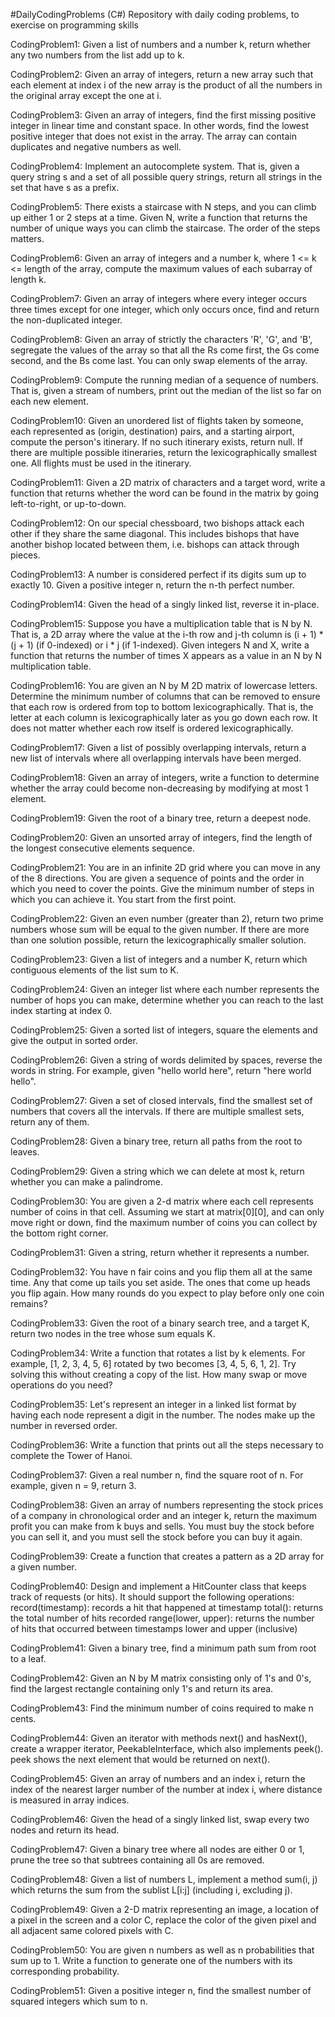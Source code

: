 #DailyCodingProblems (C#)
Repository with daily coding problems, to exercise on programming skills

CodingProblem1:
Given a list of numbers and a number k, return whether any two numbers from the list add up to k.

CodingProblem2:
Given an array of integers, return a new array such that each element at index i of the new array is the product of all the numbers in the original array except the one at i.

CodingProblem3:
Given an array of integers, find the first missing positive integer in linear time and constant space. In other words, find the lowest positive integer that does not exist in the array. The array can contain duplicates and negative numbers as well.

CodingProblem4:
Implement an autocomplete system. That is, given a query string s and a set of all possible query strings, return all strings in the set that have s as a prefix.

CodingProblem5:
There exists a staircase with N steps, and you can climb up either 1 or 2 steps at a time. Given N, write a function that returns the number of unique ways you can climb the staircase. The order of the steps matters.

CodingProblem6:
Given an array of integers and a number k, where 1 <= k <= length of the array, compute the maximum values of each subarray of length k.

CodingProblem7:
Given an array of integers where every integer occurs three times except for one integer, which only occurs once, find and return the non-duplicated integer.

CodingProblem8: 
Given an array of strictly the characters 'R', 'G', and 'B', segregate the values of the array so that all the Rs come first, the Gs come second, and the Bs come last. You can only swap elements of the array.

CodingProblem9:
Compute the running median of a sequence of numbers. That is, given a stream of numbers, print out the median of the list so far on each new element.

CodingProblem10:
Given an unordered list of flights taken by someone, each represented as (origin, destination) pairs, and a starting airport, compute the person's itinerary. If no such itinerary exists, return null. If there are multiple possible itineraries, return the lexicographically smallest one. All flights must be used in the itinerary.

CodingProblem11:
Given a 2D matrix of characters and a target word, write a function that returns whether the word can be found in the matrix by going left-to-right, or up-to-down.

CodingProblem12:
On our special chessboard, two bishops attack each other if they share the same diagonal. This includes bishops that have another bishop located between them, i.e. bishops can attack through pieces.

CodingProblem13:
A number is considered perfect if its digits sum up to exactly 10. Given a positive integer n, return the n-th perfect number.

CodingProblem14:
Given the head of a singly linked list, reverse it in-place.

CodingProblem15:
Suppose you have a multiplication table that is N by N. That is, a 2D array where the value at the i-th row and j-th column is (i + 1) * (j + 1) (if 0-indexed) or i * j (if 1-indexed). Given integers N and X, write a function that returns the number of times X appears as a value in an N by N multiplication table.

CodingProblem16:
You are given an N by M 2D matrix of lowercase letters. Determine the minimum number of columns that can be removed to ensure that each row is ordered from top to bottom lexicographically. That is, the letter at each column is lexicographically later as you go down each row. It does not matter whether each row itself is ordered lexicographically.

CodingProblem17:
Given a list of possibly overlapping intervals, return a new list of intervals where all overlapping intervals have been merged.

CodingProblem18:
Given an array of integers, write a function to determine whether the array could become non-decreasing by modifying at most 1 element.

CodingProblem19:
Given the root of a binary tree, return a deepest node. 

CodingProblem20:
Given an unsorted array of integers, find the length of the longest consecutive elements sequence.

CodingProblem21:
You are in an infinite 2D grid where you can move in any of the 8 directions. You are given a sequence of points and the order in which you need to cover the points. Give the minimum number of steps in which you can achieve it. You start from the first point.

CodingProblem22:
Given an even number (greater than 2), return two prime numbers whose sum will be equal to the given number. If there are more than one solution possible, return the lexicographically smaller solution.

CodingProblem23:
Given a list of integers and a number K, return which contiguous elements of the list sum to K.

CodingProblem24:
Given an integer list where each number represents the number of hops you can make, determine whether you can reach to the last index starting at index 0.

CodingProblem25:
Given a sorted list of integers, square the elements and give the output in sorted order.

CodingProblem26:
Given a string of words delimited by spaces, reverse the words in string. For example, given "hello world here", return "here world hello".

CodingProblem27:
Given a set of closed intervals, find the smallest set of numbers that covers all the intervals. If there are multiple smallest sets, return any of them.

CodingProblem28:
Given a binary tree, return all paths from the root to leaves.

CodingProblem29:
Given a string which we can delete at most k, return whether you can make a palindrome.

CodingProblem30:
You are given a 2-d matrix where each cell represents number of coins in that cell. Assuming we start at matrix[0][0], and can only move right or down, find the maximum number of coins you can collect by the bottom right corner.

CodingProblem31:
Given a string, return whether it represents a number.

CodingProblem32:
You have n fair coins and you flip them all at the same time. Any that come up tails you set aside. The ones that come up heads you flip again. How many rounds do you expect to play before only one coin remains?

CodingProblem33:
Given the root of a binary search tree, and a target K, return two nodes in the tree whose sum equals K.

CodingProblem34:
Write a function that rotates a list by k elements. For example, [1, 2, 3, 4, 5, 6] rotated by two becomes [3, 4, 5, 6, 1, 2]. Try solving this without creating a copy of the list. How many swap or move operations do you need?

CodingProblem35:
Let's represent an integer in a linked list format by having each node represent a digit in the number. The nodes make up the number in reversed order.

CodingProblem36:
Write a function that prints out all the steps necessary to complete the Tower of Hanoi. 

CodingProblem37:
Given a real number n, find the square root of n. For example, given n = 9, return 3.

CodingProblem38:
Given an array of numbers representing the stock prices of a company in chronological order and an integer k, return the maximum profit you can make from k buys and sells. You must buy the stock before you can sell it, and you must sell the stock before you can buy it again.

CodingProblem39:
Create a function that creates a pattern as a 2D array for a given number.

CodingProblem40:
Design and implement a HitCounter class that keeps track of requests (or hits). It should support the following operations:
record(timestamp): records a hit that happened at timestamp
total(): returns the total number of hits recorded
range(lower, upper): returns the number of hits that occurred between timestamps lower and upper (inclusive)

CodingProblem41:
Given a binary tree, find a minimum path sum from root to a leaf.

CodingProblem42:
Given an N by M matrix consisting only of 1's and 0's, find the largest rectangle containing only 1's and return its area.

CodingProblem43:
Find the minimum number of coins required to make n cents.

CodingProblem44:
Given an iterator with methods next() and hasNext(), create a wrapper iterator, PeekableInterface, which also implements peek(). peek shows the next element that would be returned on next().

CodingProblem45:
Given an array of numbers and an index i, return the index of the nearest larger number of the number at index i, where distance is measured in array indices.

CodingProblem46:
Given the head of a singly linked list, swap every two nodes and return its head.

CodingProblem47:
Given a binary tree where all nodes are either 0 or 1, prune the tree so that subtrees containing all 0s are removed.

CodingProblem48:
Given a list of numbers L, implement a method sum(i, j) which returns the sum from the sublist L[i:j] (including i, excluding j).

CodingProblem49:
Given a 2-D matrix representing an image, a location of a pixel in the screen and a color C, replace the color of the given pixel and all adjacent same colored pixels with C.

CodingProblem50:
You are given n numbers as well as n probabilities that sum up to 1. Write a function to generate one of the numbers with its corresponding probability.

CodingProblem51:
Given a positive integer n, find the smallest number of squared integers which sum to n.	